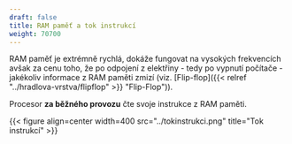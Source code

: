 ```yaml
---
draft: false
title: RAM paměť a tok instrukcí
weight: 70700
---
```


RAM paměť je extrémně rychlá, dokáže fungovat na vysokých frekvencích avšak za cenu toho, že po odpojení z elektřiny - tedy po vypnutí počítače - jakékoliv informace z RAM paměti zmizí (viz. [Flip-flop]({{< relref "../hradlova-vrstva/flipflop" >}} "Flip-Flop")).

Procesor **za běžného provozu** čte svoje instrukce z RAM paměti.

{{< figure align=center width=400 src="../tokinstrukci.png" title="Tok instrukcí" >}}